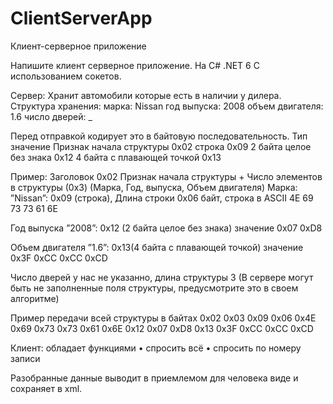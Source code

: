 # ClientServerApp
Клиент-серверное приложение



Напишите клиент серверное приложение. На C# .NET 6
С использованием сокетов. 

Сервер:
Хранит автомобили которые есть в наличии у дилера.
Структура хранения:
	марка: Nissan
	год выпуска:  2008
	объем двигателя: 1.6
	число дверей: _

Перед отправкой кодирует это в байтовую последовательность.
Тип	значение
Признак начала  структуры	0x02
строка	0x09
2 байта целое без знака	0x12
4 байта с плавающей точкой	0x13


Пример: 
Заголовок 0x02 Признак начала структуры + Число элементов в структуры (0x3) (Марка, Год,  выпуска, Объем двигателя)
Марка: ”Nissan”:  0x09 (строка), Длина строки 0x06 байт, строка в ASCII 4E 69 73 73 61 6E 

Год выпуска ”2008”: 0x12 (2 байта целое без знака) значение 0x07 0xD8 

Объем двигателя ”1.6”: 0x13(4 байта с плавающей точкой) значение 0x3F 0xCC 0xCC 0xCD

Число дверей у нас не указанно,  длина структуры 3 
(В сервере могут быть не заполненные поля структуры, предусмотрите это в своем алгоритме)


Пример передачи всей структуры в байтах 
0x02 0x03 0x09  0x06 0x4E 0x69 0x73 0x73 0x61 0x6E  0x12 0x07 0xD8  0x13 0x3F 0xCC 0xCC 0xCD


Клиент: обладает функциями
•	спросить всё
•	спросить по номеру записи

Разобранные данные выводит в приемлемом для человека виде и сохраняет в xml.
